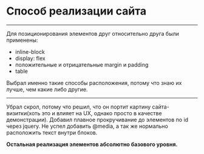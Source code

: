 # Способ реализации сайта
***
Для позиционирования элементов друг относительно друга были применены:
 * inline-block
 * display: flex
 * положительные и отрицательные margin и padding
 * table
 
Выбрал именно такие способы расположения, потому что знаю их лучше, чем какие либо другие. 
***
Убрал скрол, потому что решил, что он портит картину сайта-визитки(хоть это и влияет на UX, однако просто в качестве демонстрации).
Добавил плавное прокручивание до элементов по id через jquery.
Не успел добавить @media, а так же нормально расположить текст внутри блоков.

__Остальная реализация элементов абсолютно базового уровня.__
